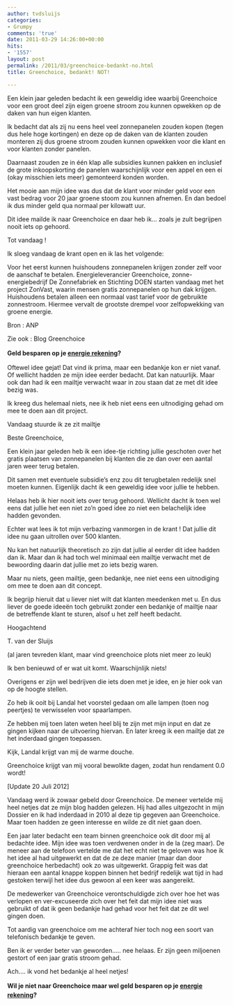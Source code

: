 ```yaml
---
author: tvdsluijs
categories:
- Grumpy
comments: 'true'
date: 2011-03-29 14:26:00+00:00
hits:
- '1557'
layout: post
permalink: /2011/03/greenchoice-bedankt-no.html
title: Greenchoice, bedankt! NOT!

---
```

Een klein jaar geleden bedacht ik een geweldig idee waarbij Greenchoice voor een groot deel zijn eigen groene stroom zou kunnen opwekken op de daken van hun eigen klanten.

Ik bedacht dat als zij nu eens heel veel zonnepanelen zouden kopen (tegen dus hele hoge kortingen) en deze op de daken van de klanten zouden monteren zij dus groene stroom zouden kunnen opwekken voor die klant en voor klanten zonder panelen.

Daarnaast zouden ze in één klap alle subsidies kunnen pakken en inclusief de grote inkoopskorting de panelen waarschijnlijk voor een appel en een ei (okay misschien iets meer) gemonteerd konden worden.

Het mooie aan mijn idee was dus dat de klant voor minder geld voor een vast bedrag voor 20 jaar groene stoom zou kunnen afnemen. En dan bedoel ik dus minder geld qua normaal per kilowatt uur.

Dit idee mailde ik naar Greenchoice en daar heb ik… zoals je zult begrijpen nooit iets op gehoord.

Tot vandaag !

Ik sloeg vandaag de krant open en ik las het volgende:

Voor het eerst kunnen huishoudens zonnepanelen krijgen zonder zelf voor de aanschaf te betalen. Energieleverancier Greenchoice, zonne-energiebedrijf De Zonnefabriek en Stichting DOEN starten vandaag met het project ZonVast, waarin mensen gratis zonnepanelen op hun dak krijgen. Huishoudens betalen alleen een normaal vast tarief voor de gebruikte zonnestroom. Hiermee vervalt de grootste drempel voor zelfopwekking van groene energie.

Bron : ANP

Zie ook : Blog Greenchoice

<strong style="line-height: 1.5;">Geld besparen op je <strong><strong><a class="thirstylink" title="energie rekening" href="https://www.vandersluijs.nl/endorses/energie-vergelijker" target="_blank" rel="nofollow">energie rekening</a></strong></strong>?</strong>

Oftewel idee gejat! Dat vind ik prima, maar een bedankje kon er niet vanaf. Of wellicht hadden ze mijn idee eerder bedacht. Dat kan natuurlijk. Maar ook dan had ik een mailtje verwacht waar in zou staan dat ze met dit idee bezig was.

Ik kreeg dus helemaal niets, nee ik heb niet eens een uitnodiging gehad om mee te doen aan dit project.

Vandaag stuurde ik ze zit mailtje

Beste Greenchoice,

Een klein jaar geleden heb ik een idee-tje richting jullie geschoten over het gratis plaatsen van zonnepanelen bij klanten die ze dan over een aantal jaren weer terug betalen.

Dit samen met eventuele subsidie’s enz zou dit terugbetalen redelijk snel moeten kunnen. Eigenlijk dacht ik een geweldig idee voor jullie te hebben.

Helaas heb ik hier nooit iets over terug gehoord. Wellicht dacht ik toen wel eens dat jullie het een niet zo’n goed idee zo niet een belachelijk idee hadden gevonden.

Echter wat lees ik tot mijn verbazing vanmorgen in de krant ! Dat jullie dit idee nu gaan uitrollen over 500 klanten.

Nu kan het natuurlijk theoretisch zo zijn dat jullie al eerder dit idee hadden dan ik. Maar dan ik had toch wel minimaal een mailtje verwacht met de bewoording daarin dat jullie met zo iets bezig waren.

Maar nu niets, geen mailtje, geen bedankje, nee niet eens een uitnodiging om mee te doen aan dit concept.

Ik begrijp hieruit dat u liever niet wilt dat klanten meedenken met u. En dus liever de goede ideeën toch gebruikt zonder een bedankje of mailtje naar de betreffende klant te sturen, alsof u het zelf heeft bedacht.

Hoogachtend

T. van der Sluijs

(al jaren tevreden klant, maar vind greenchoice plots niet meer zo leuk)

Ik ben benieuwd of er wat uit komt. Waarschijnlijk niets!

Overigens er zijn wel bedrijven die iets doen met je idee, en je hier ook van op de hoogte stellen.

Zo heb ik ooit bij Landal het voorstel gedaan om alle lampen (toen nog peertjes) te verwisselen voor spaarlampen.

Ze hebben mij toen laten weten heel blij te zijn met mijn input en dat ze gingen kijken naar de uitvoering hiervan. En later kreeg ik een mailtje dat ze het inderdaad gingen toepassen.

Kijk, Landal krijgt van mij de warme douche.

Greenchoice krijgt van mij vooral bewolkte dagen, zodat hun rendament 0.0 wordt!

[Update 20 Juli 2012]

Vandaag werd ik zowaar gebeld door Greenchoice. De meneer vertelde mij heel netjes dat ze mijn blog hadden gelezen. Hij had alles uitgezocht in mijn Dossier en ik had inderdaad in 2010 al deze tip gegeven aan Greenchoice. Maar toen hadden ze geen interesse en wilde ze dit niet gaan doen.

Een jaar later bedacht een team binnen greenchoice ook dit door mij al bedachte idee. Mijn idee was toen verdwenen onder in de la (zeg maar). De meneer aan de telefoon vertelde me dat het echt niet te geloven was hoe ik het idee al had uitgewerkt en dat de ze deze manier (maar dan door greenchoice herbedacht) ook zo was uitgewerkt. Grappig feit was dat hieraan een aantal knappe koppen binnen het bedrijf redelijk wat tijd in had gestoken terwijl het idee dus gewoon al een keer was aangereikt.

De medewerker van Greenchoice verontschuldigde zich over hoe het was verlopen en ver-excuseerde zich over het feit dat mijn idee niet was gebruikt of dat ik geen bedankje had gehad voor het feit dat ze dit wel gingen doen.

Tot aardig van greenchoice om me achteraf hier toch nog een soort van telefonisch bedankje te geven.

Ben ik er verder beter van geworden….. nee helaas. Er zijn geen miljoenen gestort of een jaar gratis stroom gehad.

Ach…. ik vond het bedankje al heel netjes!

<strong style="line-height: 1.5;">Wil je niet naar Greenchoice maar wel geld besparen op je <strong><strong><a class="thirstylink" title="energie rekening" href="https://www.vandersluijs.nl/endorses/energie-vergelijker" target="_blank" rel="nofollow">energie rekening</a></strong></strong>?</strong>